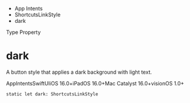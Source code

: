 

- App Intents
- ShortcutsLinkStyle
-  dark 

Type Property

# dark

A button style that applies a dark background with light text.

AppIntentsSwiftUIiOS 16.0+iPadOS 16.0+Mac Catalyst 16.0+visionOS 1.0+

``` source
static let dark: ShortcutsLinkStyle
```

